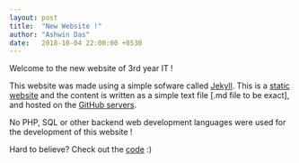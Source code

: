 ```yaml
---
layout: post
title:  "New Website !"
author: "Ashwin Das"
date:   2018-10-04 22:00:00 +0530
---
```


Welcome to the new website of 3rd year IT !

This website was made using a simple sofware called [Jekyll][jek]. This is a [static website][stat-wb] and the content is written as a simple text file [.md file to be exact], and hosted on the [GitHub servers][g-pages].

No PHP, SQL or other backend web development languages were used for the development of this website !

Hard to believe? Check out the [code][repo] :)

[jek]: https://jekyllrb.com/
[stat-wb]: https://techterms.com/definition/staticwebsite
[g-pages]: https://pages.github.com/
[repo]: https://github.com/IT-GECBH/year3
